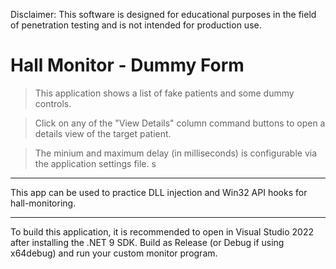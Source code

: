 Disclaimer: This software is designed for educational purposes in the field of penetration testing and is not intended for production use.

# Hall Monitor - Dummy Form

> This application shows a list of fake patients and some dummy controls.

> Click on any of the "View Details" column command buttons to open a details view of the target patient.

> The minium and maximum delay (in milliseconds) is configurable via the application settings file.
s
---

This app can be used to practice DLL injection and Win32 API hooks for hall-monitoring.

---

To build this application, it is recommended to open in Visual Studio 2022 after installing the .NET 9 SDK. Build as Release (or Debug if using x64debug) and run your custom monitor program.
